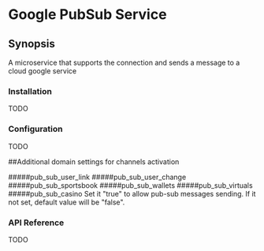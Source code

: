 # Google PubSub Service
## Synopsis
A microservice  that supports the connection and sends a message to a cloud google service

### Installation
TODO

### Configuration
TODO

##Additional domain settings for channels activation

#####pub_sub_user_link
#####pub_sub_user_change
#####pub_sub_sportsbook
#####pub_sub_wallets
#####pub_sub_virtuals
#####pub_sub_casino
Set it "true" to allow pub-sub messages sending. If it not set, default value will be "false".


### API Reference
TODO

